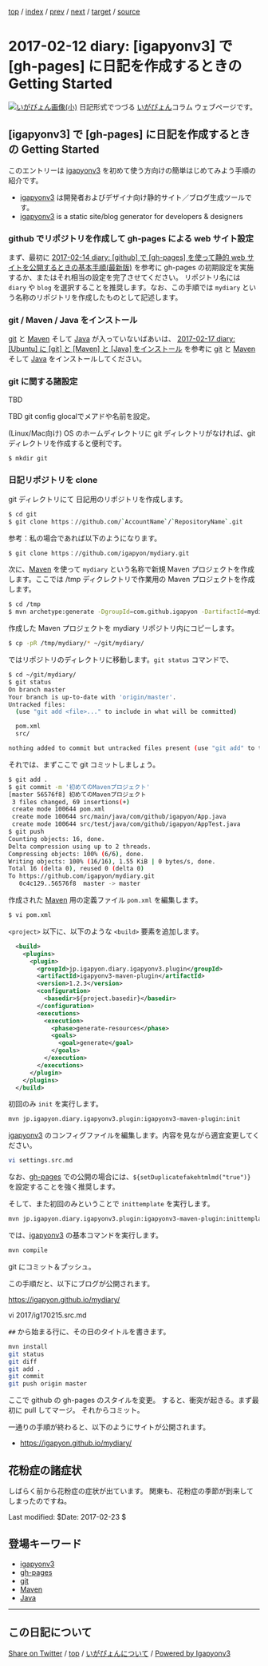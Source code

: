 [top](../index.html) 
 / [index](index.html) 
 / [prev](ig170211.html) 
 / [next](ig170213.html) 
 / [target](https://igapyon.github.io/diary/2017/ig170212.html) 
 / [source](https://github.com/igapyon/diary/blob/gh-pages/2017/ig170212.src.md) 

2017-02-12 diary: [igapyonv3] で [gh-pages] に日記を作成するときの Getting Started
=====================================================================================================
[![いがぴょん画像(小)](https://igapyon.github.io/diary/images/iga200306s.jpg "いがぴょん")](https://igapyon.github.io/diary/memo/memoigapyon.html) 日記形式でつづる [いがぴょん](https://igapyon.github.io/diary/memo/memoigapyon.html)コラム ウェブページです。

## [igapyonv3] で [gh-pages] に日記を作成するときの Getting Started

このエントリーは [igapyonv3](../keyword/igapyonv3.html) を初めて使う方向けの簡単はじめてみよう手順の紹介です。

* [igapyonv3](../keyword/igapyonv3.html) は開発者およびデザイナ向け静的サイト／ブログ生成ツールです。
* [igapyonv3](../keyword/igapyonv3.html) is a static site/blog generator for developers & designers

### github でリポジトリを作成して gh-pages による web サイト設定

まず、最初に [2017-02-14 diary: [github] で [gh-pages] を使って静的 web サイトを公開するときの基本手順(最新版)](https://igapyon.github.io/diary/2017/ig170214.html) を参考に gh-pages の初期設定を実施するか、またはそれ相当の設定を完了させてください。
リポジトリ名には `diary` や `blog` を選択することを推奨します。なお、この手順では `mydiary` という名称のリポジトリを作成したものとして記述します。

### git / Maven / Java をインストール

[git](../keyword/git.html) と [Maven](../keyword/maven.html) そして [Java](../keyword/java.html) が入っていないばあいは、
[2017-02-17 diary: [Ubuntu] に [git] と [Maven] と [Java] をインストール](https://igapyon.github.io/diary/2017/ig170217.html) を参考に [git](../keyword/git.html) と [Maven](../keyword/maven.html) そして [Java](../keyword/java.html) をインストールしてください。

### git に関する諸設定

TBD

TBD git config glocalでメアドや名前を設定。

(Linux/Mac向け) OS のホームディレクトリに git ディレクトリがなければ、git ディレクトリを作成すると便利です。

```sh
$ mkdir git
```

### 日記リポジトリを clone

git ディレクトリにて 日記用のリポジトリを作成します。

```sh
$ cd git
$ git clone https：//github.com/`AccountName`/`RepositoryName`.git
```

参考：私の場合であれば以下のようになります。

```sh
$ git clone https：//github.com/igapyon/mydiary.git
```

次に、[Maven](../keyword/maven.html) を使って `mydiary` という名称で新規 Maven プロジェクトを作成します。ここでは /tmp ディクレクトリで作業用の Maven プロジェクトを作成します。

```sh
$ cd /tmp
$ mvn archetype:generate -DgroupId=com.github.igapyon -DartifactId=mydiary -DarchetypeArtifactId=maven-archetype-quickstart -DinteractiveMode=false
```

作成した Maven プロジェクトを mydiary リポジトリ内にコピーします。

```sh
$ cp -pR /tmp/mydiary/* ~/git/mydiary/
```

ではリポジトリのディレクトリに移動します。`git status` コマンドで、

```sh
$ cd ~/git/mydiary/
$ git status
On branch master
Your branch is up-to-date with 'origin/master'.
Untracked files:
  (use "git add <file>..." to include in what will be committed)

  pom.xml
  src/

nothing added to commit but untracked files present (use "git add" to track)
```

それでは、まずここで git コミットしましょう。

```sh
$ git add .
$ git commit -m '初めてのMavenプロジェクト'
[master 56576f8] 初めてのMavenプロジェクト
 3 files changed, 69 insertions(+)
 create mode 100644 pom.xml
 create mode 100644 src/main/java/com/github/igapyon/App.java
 create mode 100644 src/test/java/com/github/igapyon/AppTest.java
$ git push 
Counting objects: 16, done.
Delta compression using up to 2 threads.
Compressing objects: 100% (6/6), done.
Writing objects: 100% (16/16), 1.55 KiB | 0 bytes/s, done.
Total 16 (delta 0), reused 0 (delta 0)
To https://github.com/igapyon/mydiary.git
   0c4c129..56576f8  master -> master
```

作成された [Maven](../keyword/maven.html) 用の定義ファイル `pom.xml` を編集します。

```sh
$ vi pom.xml
```

`<project>` 以下に、以下のような `<build>` 要素を追加します。

```xml
  <build>
    <plugins>
      <plugin>
        <groupId>jp.igapyon.diary.igapyonv3.plugin</groupId>
        <artifactId>igapyonv3-maven-plugin</artifactId>
        <version>1.2.3</version>
        <configuration>
          <basedir>${project.basedir}</basedir>
        </configuration>
        <executions>
          <execution>
            <phase>generate-resources</phase>
            <goals>
              <goal>generate</goal>
            </goals>
          </execution>
        </executions>
      </plugin>
    </plugins>
  </build>
```

初回のみ `init` を実行します。

```sh
mvn jp.igapyon.diary.igapyonv3.plugin:igapyonv3-maven-plugin:init
```

[igapyonv3](../keyword/igapyonv3.html) のコンフィグファイルを編集します。内容を見ながら適宜変更してください。

```sh
vi settings.src.md 
```

なお、[gh-pages](../keyword/gh-pages.html) での公開の場合には、`${setDuplicatefakehtmlmd("true")}` を設定することを強く推奨します。


そして、また初回のみということで `inittemplate` を実行します。

```sh
mvn jp.igapyon.diary.igapyonv3.plugin:igapyonv3-maven-plugin:inittemplate
```

では、[igapyonv3](../keyword/igapyonv3.html) の基本コマンドを実行します。

```sh
mvn compile
```

git にコミット＆プッシュ。

この手順だと、以下にブログが公開されます。

https://igapyon.github.io/mydiary/

vi 2017/ig170215.src.md 

`##` から始まる行に、その日のタイトルを書きます。

```sh
mvn install
git status 
git diff
git add .
git commit 
git push origin master 
```

ここで github の gh-pages のスタイルを変更。
すると、衝突が起きる。まず最初に pull してマージ。
それからコミット。

一通りの手順が終わると、以下のようにサイトが公開されます。

* https://igapyon.github.io/mydiary/

## 花粉症の諸症状

しばらく前から花粉症の症状が出ています。
関東も、花粉症の季節が到来してしまったのですね。

Last modified: $Date: 2017-02-23 $

## 登場キーワード

* [igapyonv3](../keyword/igapyonv3.html)
* [gh-pages](../keyword/gh-pages.html)
* [git](../keyword/git.html)
* [Maven](../keyword/maven.html)
* [Java](../keyword/java.html)

----------------------------------------------------------------------------------------------------

## この日記について

[Share on Twitter](https://twitter.com/intent/tweet?hashtags=igapyon%2Cdiary%2C%E3%81%84%E3%81%8C%E3%81%B4%E3%82%87%E3%82%93%2Cigapyonv3%2Cgh-pages%2Cgit%2CMaven%2CJava&text=%5Bigapyonv3%5D+%E3%81%A7+%5Bgh-pages%5D+%E3%81%AB%E6%97%A5%E8%A8%98%E3%82%92%E4%BD%9C%E6%88%90%E3%81%99%E3%82%8B%E3%81%A8%E3%81%8D%E3%81%AE+Getting+Started&url=https%3A%2F%2Figapyon.github.io%2Fdiary%2F2017%2Fig170212.html) / [top](../index.html) / [いがぴょんについて](https://igapyon.github.io/diary/memo/memoigapyon.html) / [Powered by Igapyonv3](https://github.com/igapyon/igapyonv3)
